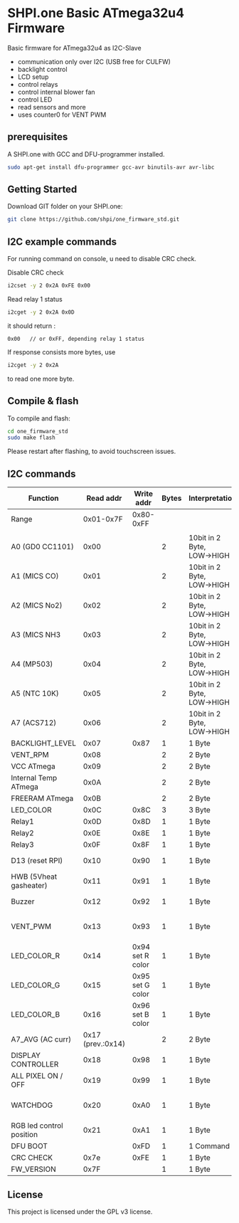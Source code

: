 # SHPI.one Basic ATmega32u4 Firmware

Basic firmware for ATmega32u4 as I2C-Slave

- communication only over I2C (USB free for CULFW)
- backlight control
- LCD setup
- control relays
- control internal blower fan
- control LED
- read sensors and more
- uses counter0 for VENT PWM

## prerequisites
A SHPI.one with GCC and DFU-programmer installed.
```bash
sudo apt-get install dfu-programmer gcc-avr binutils-avr avr-libc
```


## Getting Started

Download GIT folder on your SHPI.one:
```bash
git clone https://github.com/shpi/one_firmware_std.git
```


## I2C example commands

For running command on console, u need to disable CRC check.

Disable CRC check

```bash
i2cset -y 2 0x2A 0xFE 0x00             

```

Read relay 1 status

```bash
i2cget -y 2 0x2A 0x0D             

```
it should return :
```
0x00   // or 0xFF, depending relay 1 status 
```

If response consists more bytes, use

```bash
i2cget -y 2 0x2A    

```
to read one more byte.




## Compile & flash

To compile and flash:

```bash
cd one_firmware_std
sudo make flash
```

Please restart after flashing, to avoid touchscreen issues.


## I2C commands


|Function                |Read addr        |Write addr        |Bytes|Interpretation           |Range                                                                                      |
|------------------------|-----------------|------------------|-----|-------------------------|-------------------------------------------------------------------------------------------|
|Range                   |0x01-0x7F        |0x80-0xFF         |     |                         |                                                                                           |
|                        |                 |                  |     |                         |                                                                                           |
|A0 (GD0 CC1101)   |0x00             |                  |2    |10bit in 2 Byte, LOW→HIGH|0 -1023                                                                                    |
|A1 (MICS CO)            |0x01             |                  |2    |10bit in 2 Byte, LOW→HIGH|0 -1023                                                                                    |
|A2 (MICS No2)           |0x02             |                  |2    |10bit in 2 Byte, LOW→HIGH|0 -1023                                                                                    |
|A3 (MICS NH3            |0x03             |                  |2    |10bit in 2 Byte, LOW→HIGH|0 -1023                                                                                    |
|A4 (MP503)              |0x04             |                  |2    |10bit in 2 Byte, LOW→HIGH|0 -1023                                                                                    |
|A5 (NTC 10K)            |0x05             |                  |2    |10bit in 2 Byte, LOW→HIGH|0 -1023                                                                                    |
|A7 (ACS712)             |0x06             |                  |2    |10bit in 2 Byte, LOW→HIGH|0 -1023                                                                                    |
|BACKLIGHT_LEVEL         |0x07             |0x87              |1    |1 Byte                   |0-31                                                                                       | 
|VENT_RPM                |0x08             |                  |2    |2 Byte                   |UPM                                                                                        |
|VCC ATmega              |0x09             |                  |2    |2 Byte                   |in Millivolts                                                                              |
|Internal Temp ATmega    |0x0A             |                  |2    |2 Byte                   |degree celsius                                                                             |
|FREERAM ATmega                |0x0B             |                  |2    |2 Byte                   |in Bytes                                                                                   |
|LED_COLOR               |0x0C             |0x8C              |3    |3 Byte                   |R, G, B → 0-254,0-254,0-254                                                                |
|Relay1                  |0x0D             |0x8D              |1    |1 Byte                   |0x00=off,  0xFF=on                                                                         |
|Relay2                  |0x0E             |0x8E              |1    |1 Byte                   |0x00=off,  0xFF=on                                                                         |
|Relay3                  |0x0F             |0x8F              |1    |1 Byte                   |0x00=off,  0xFF=on                                                                         |
|D13 (reset RPI)         |0x10             |0x90              |1    |1 Byte                   |0x00=off, 0x01=1sec low for reset*, 0xFF=on                                                |
|HWB (5Vheat gasheater)         |0x11             |0x91              |1    |1 Byte                   |0x00=off, 0xFF=on                                                                          |
|Buzzer                  |0x12             |0x92              |1    |1 Byte                   |0x00=off, 0xFF=on, more will follow                                                        |
|VENT_PWM                |0x13             |0x93              |1    |1 Byte                   |0=max speed, ..., 253=minimum,254=autominimum, 255=off                                     |
|LED_COLOR_R             |0x14             |0x94  set R color |1    |1 Byte                   |0 – 255                                                                                    |
|LED_COLOR_G             |0x15             |0x95  set G color |1    |1 Byte                   |0 – 255                                                                                    |
|LED_COLOR_B             |0x16             |0x96  set B color |1    |1 Byte                   |0 – 255                                                                                    |
|A7_AVG (AC curr)          |0x17 (prev.:0x14)|                  |2    |2 Byte                   |0 – 1023                                                                                   |
|DISPLAY CONTROLLER      |0x18             |0x98              |1    |1 Byte                   |0x00=off, 0xFF=on                                                                          |
|ALL PIXEL ON / OFF      |0x19             |0x99              |1    |1 Byte                   |0x00=off, 0x01=normal , 0xFF=on                                                                          |
|WATCHDOG                |0x20             |0xA0              |1    |1 Byte                   |0x00=off, 0x01=only LED, 0xF1=hard reset, 0xFF= hard reset, with fallback                  |
|RGB led control position|0x21             |0xA1              |1    |1 Byte                   |0x00=LOGO, 0x01=signal LED                                                                 |
|DFU BOOT                    |                 |0xFD              |1    |1 Command                |0xFF=DFU active                                                                            |
|CRC CHECK                  |0x7e             |0xFE              |1    |1 Byte                   |0x00=off, 0xFF=on                                                                          |
|FW_VERSION              |0x7F             |                  |1    |1 Byte                   |0xFF=Pre 2.0, 0x01=2.0                                                                     |  








## License

This project is licensed under the GPL v3 license.
